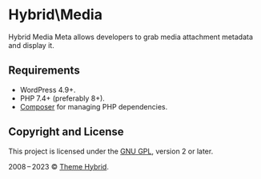 # Hybrid\\Media

Hybrid Media Meta allows developers to grab media attachment metadata and display it.

## Requirements

* WordPress 4.9+.
* PHP 7.4+ (preferably 8+).
* [Composer](https://getcomposer.org/) for managing PHP dependencies.

## Copyright and License

This project is licensed under the [GNU GPL](http://www.gnu.org/licenses/old-licenses/gpl-2.0.html), version 2 or later.

2008&thinsp;&ndash;&thinsp;2023 &copy; [Theme Hybrid](https://themehybrid.com).

